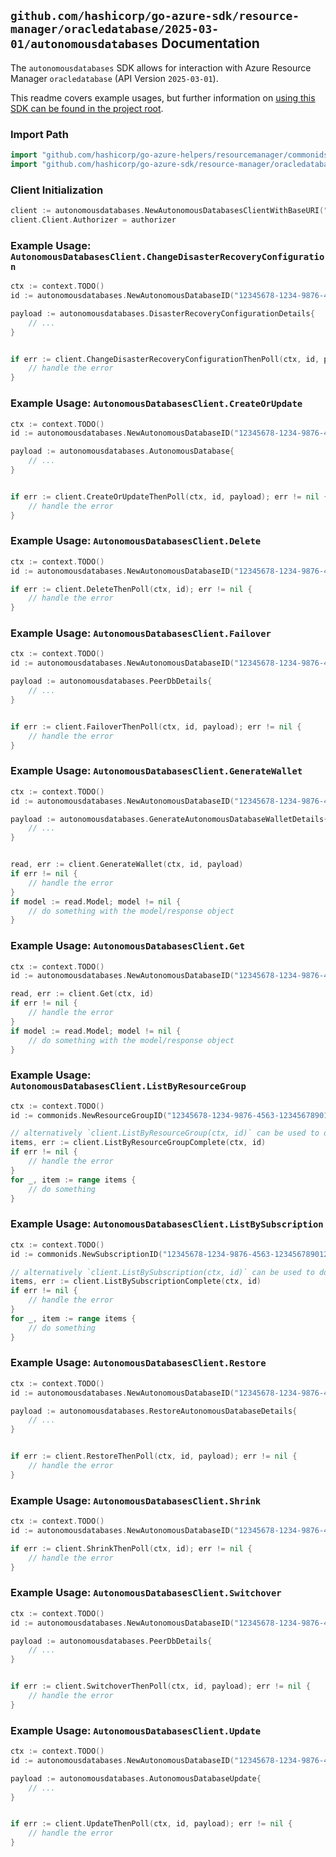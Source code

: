 
## `github.com/hashicorp/go-azure-sdk/resource-manager/oracledatabase/2025-03-01/autonomousdatabases` Documentation

The `autonomousdatabases` SDK allows for interaction with Azure Resource Manager `oracledatabase` (API Version `2025-03-01`).

This readme covers example usages, but further information on [using this SDK can be found in the project root](https://github.com/hashicorp/go-azure-sdk/tree/main/docs).

### Import Path

```go
import "github.com/hashicorp/go-azure-helpers/resourcemanager/commonids"
import "github.com/hashicorp/go-azure-sdk/resource-manager/oracledatabase/2025-03-01/autonomousdatabases"
```


### Client Initialization

```go
client := autonomousdatabases.NewAutonomousDatabasesClientWithBaseURI("https://management.azure.com")
client.Client.Authorizer = authorizer
```


### Example Usage: `AutonomousDatabasesClient.ChangeDisasterRecoveryConfiguration`

```go
ctx := context.TODO()
id := autonomousdatabases.NewAutonomousDatabaseID("12345678-1234-9876-4563-123456789012", "example-resource-group", "autonomousDatabaseName")

payload := autonomousdatabases.DisasterRecoveryConfigurationDetails{
	// ...
}


if err := client.ChangeDisasterRecoveryConfigurationThenPoll(ctx, id, payload); err != nil {
	// handle the error
}
```


### Example Usage: `AutonomousDatabasesClient.CreateOrUpdate`

```go
ctx := context.TODO()
id := autonomousdatabases.NewAutonomousDatabaseID("12345678-1234-9876-4563-123456789012", "example-resource-group", "autonomousDatabaseName")

payload := autonomousdatabases.AutonomousDatabase{
	// ...
}


if err := client.CreateOrUpdateThenPoll(ctx, id, payload); err != nil {
	// handle the error
}
```


### Example Usage: `AutonomousDatabasesClient.Delete`

```go
ctx := context.TODO()
id := autonomousdatabases.NewAutonomousDatabaseID("12345678-1234-9876-4563-123456789012", "example-resource-group", "autonomousDatabaseName")

if err := client.DeleteThenPoll(ctx, id); err != nil {
	// handle the error
}
```


### Example Usage: `AutonomousDatabasesClient.Failover`

```go
ctx := context.TODO()
id := autonomousdatabases.NewAutonomousDatabaseID("12345678-1234-9876-4563-123456789012", "example-resource-group", "autonomousDatabaseName")

payload := autonomousdatabases.PeerDbDetails{
	// ...
}


if err := client.FailoverThenPoll(ctx, id, payload); err != nil {
	// handle the error
}
```


### Example Usage: `AutonomousDatabasesClient.GenerateWallet`

```go
ctx := context.TODO()
id := autonomousdatabases.NewAutonomousDatabaseID("12345678-1234-9876-4563-123456789012", "example-resource-group", "autonomousDatabaseName")

payload := autonomousdatabases.GenerateAutonomousDatabaseWalletDetails{
	// ...
}


read, err := client.GenerateWallet(ctx, id, payload)
if err != nil {
	// handle the error
}
if model := read.Model; model != nil {
	// do something with the model/response object
}
```


### Example Usage: `AutonomousDatabasesClient.Get`

```go
ctx := context.TODO()
id := autonomousdatabases.NewAutonomousDatabaseID("12345678-1234-9876-4563-123456789012", "example-resource-group", "autonomousDatabaseName")

read, err := client.Get(ctx, id)
if err != nil {
	// handle the error
}
if model := read.Model; model != nil {
	// do something with the model/response object
}
```


### Example Usage: `AutonomousDatabasesClient.ListByResourceGroup`

```go
ctx := context.TODO()
id := commonids.NewResourceGroupID("12345678-1234-9876-4563-123456789012", "example-resource-group")

// alternatively `client.ListByResourceGroup(ctx, id)` can be used to do batched pagination
items, err := client.ListByResourceGroupComplete(ctx, id)
if err != nil {
	// handle the error
}
for _, item := range items {
	// do something
}
```


### Example Usage: `AutonomousDatabasesClient.ListBySubscription`

```go
ctx := context.TODO()
id := commonids.NewSubscriptionID("12345678-1234-9876-4563-123456789012")

// alternatively `client.ListBySubscription(ctx, id)` can be used to do batched pagination
items, err := client.ListBySubscriptionComplete(ctx, id)
if err != nil {
	// handle the error
}
for _, item := range items {
	// do something
}
```


### Example Usage: `AutonomousDatabasesClient.Restore`

```go
ctx := context.TODO()
id := autonomousdatabases.NewAutonomousDatabaseID("12345678-1234-9876-4563-123456789012", "example-resource-group", "autonomousDatabaseName")

payload := autonomousdatabases.RestoreAutonomousDatabaseDetails{
	// ...
}


if err := client.RestoreThenPoll(ctx, id, payload); err != nil {
	// handle the error
}
```


### Example Usage: `AutonomousDatabasesClient.Shrink`

```go
ctx := context.TODO()
id := autonomousdatabases.NewAutonomousDatabaseID("12345678-1234-9876-4563-123456789012", "example-resource-group", "autonomousDatabaseName")

if err := client.ShrinkThenPoll(ctx, id); err != nil {
	// handle the error
}
```


### Example Usage: `AutonomousDatabasesClient.Switchover`

```go
ctx := context.TODO()
id := autonomousdatabases.NewAutonomousDatabaseID("12345678-1234-9876-4563-123456789012", "example-resource-group", "autonomousDatabaseName")

payload := autonomousdatabases.PeerDbDetails{
	// ...
}


if err := client.SwitchoverThenPoll(ctx, id, payload); err != nil {
	// handle the error
}
```


### Example Usage: `AutonomousDatabasesClient.Update`

```go
ctx := context.TODO()
id := autonomousdatabases.NewAutonomousDatabaseID("12345678-1234-9876-4563-123456789012", "example-resource-group", "autonomousDatabaseName")

payload := autonomousdatabases.AutonomousDatabaseUpdate{
	// ...
}


if err := client.UpdateThenPoll(ctx, id, payload); err != nil {
	// handle the error
}
```
